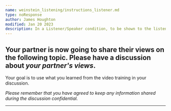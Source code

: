 ```yaml
---
name: weinstein_listening/instructions_listener.md
type: noResponse
author: James Houghton
modified: Jan 20 2023
description: In a Listener/Speaker condition, to be shown to the listener during discussion
---
```


## Your partner is now going to share their views on the following topic. Please have a discussion about _your partner's views_.

Your goal is to use what you learned from the video training in your discussion.

_Please remember that you have agreed to keep any information shared during the discussion confidential._

---
